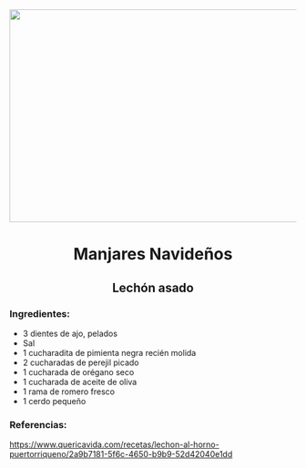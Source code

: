 <div align= "center">

<img src="https://www.top10puertorico.com/wp-content/uploads/2018/12/lechon.jpg" width="520" height="374"/>

# Manjares Navideños
## Lechón asado

</div>

### Ingredientes:

- 3 dientes de ajo, pelados
- Sal
- 1 cucharadita de pimienta negra recién molida
- 2 cucharadas de perejil picado
- 1 cucharada de orégano seco
- 1 cucharada de aceite de oliva
- 1 rama de romero fresco
- 1 cerdo pequeño

### Referencias: 
https://www.quericavida.com/recetas/lechon-al-horno-puertorriqueno/2a9b7181-5f6c-4650-b9b9-52d42040e1dd
